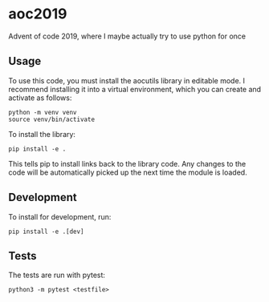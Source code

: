 # aoc2019
Advent of code 2019, where I maybe actually try to use python for once

Usage
-----
To use this code, you must install the aocutils library in editable mode.
I recommend installing it into a virtual environment, which you can create
and activate as follows:
```
python -m venv venv
source venv/bin/activate
```

To install the library:
```
pip install -e .
```

This tells pip to install links back to the library code.
Any changes to the code will be automatically picked up the next time the
module is loaded.

Development
-----------
To install for development, run:
```
pip install -e .[dev]
```

Tests
-----
The tests are run with pytest:
```
python3 -m pytest <testfile>
```